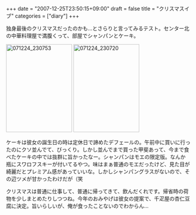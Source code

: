 +++
date = "2007-12-25T23:50:15+09:00"
draft = false
title = "クリスマスイブ"
categories = ["diary"]
+++

独身最後のクリスマスだったのかも…とさらりと言ってみるテスト。センター北の中華料理屋で満腹くって、部屋でシャンパンとケーキ。

<a href="http://www.flickr.com/photos/28152869@N00/2135026796/" title="071224_230753 by nobu_666_jp, on Flickr"><img src="http://farm3.static.flickr.com/2007/2135026796_e9484a2ec3_m.jpg" width="180" height="240" alt="071224_230753" /></a>
<a href="http://www.flickr.com/photos/28152869@N00/2135026794/" title="071224_230720 by nobu_666_jp, on Flickr"><img src="http://farm3.static.flickr.com/2028/2135026794_1cb046e448_m.jpg" width="180" height="240" alt="071224_230720" /></a>

ケーキは彼女の誕生日の時は定休日で諦めたデフェールの。午前中に買いに行ったのにクソ並んでて、びっくり。しかし並んでまで買った甲斐あって、今まで食べたケーキの中では抜群に旨かったなー。シャンパンはモエの限定版。なんか瓶にスワロフスキーが付いてるやつ。味はまぁ普通のモエだったけど、見た目が綺麗だとプレミアム感があっていいな。しかしシャンパングラスがないので、その辺ツメが甘かったわけだが（笑

クリスマスは普通に仕事して、普通に帰ってきて、飲んだくれです。帰省時の荷物を少しまとめたりしつつね。今年のおみやげは彼女の提案で、千疋屋の杏仁豆腐に決定。旨いらしいが、俺が食ったことないのでわからん…
